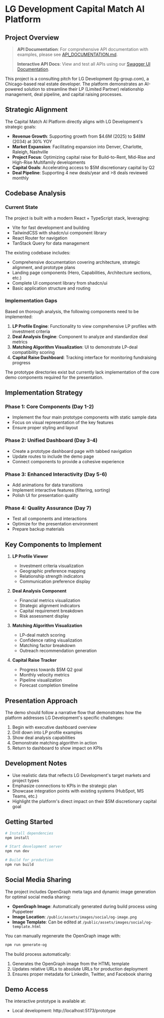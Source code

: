 # LG Development Capital Match AI Platform

## Project Overview

> **API Documentation**: For comprehensive API documentation with examples, please see [API_DOCUMENTATION.md](./API_DOCUMENTATION.md).
> 
> **Interactive API Docs**: View and test all APIs using our [Swagger UI Documentation](/docs).

This project is a consulting pitch for LG Development (lg-group.com), a Chicago-based real estate developer. The platform demonstrates an AI-powered solution to streamline their LP (Limited Partner) relationship management, deal pipeline, and capital raising processes.

## Strategic Alignment

The Capital Match AI Platform directly aligns with LG Development's strategic goals:

- **Revenue Growth**: Supporting growth from $4.6M (2025) to $48M (2034) at 30% YOY
- **Market Expansion**: Facilitating expansion into Denver, Charlotte, Raleigh, Nashville
- **Project Focus**: Optimizing capital raise for Build-to-Rent, Mid-Rise and High-Rise Multifamily developments
- **Capital Goals**: Accelerating access to $5M discretionary capital by Q2
- **Deal Pipeline**: Supporting 4 new deals/year and >8 deals reviewed monthly

## Codebase Analysis

### Current State

The project is built with a modern React + TypeScript stack, leveraging:
- Vite for fast development and building
- TailwindCSS with shadcn/ui component library
- React Router for navigation
- TanStack Query for data management

The existing codebase includes:
- Comprehensive documentation covering architecture, strategic alignment, and prototype plans
- Landing page components (Hero, Capabilities, Architecture sections, etc.)
- Complete UI component library from shadcn/ui
- Basic application structure and routing

### Implementation Gaps

Based on thorough analysis, the following components need to be implemented:

1. **LP Profile Engine**: Functionality to view comprehensive LP profiles with investment criteria
2. **Deal Analysis Engine**: Component to analyze and standardize deal metrics
3. **Matching Algorithm Visualization**: UI to demonstrate LP-deal compatibility scoring
4. **Capital Raise Dashboard**: Tracking interface for monitoring fundraising progress

The prototype directories exist but currently lack implementation of the core demo components required for the presentation.

## Implementation Strategy

### Phase 1: Core Components (Day 1-2)
- Implement the four main prototype components with static sample data
- Focus on visual representation of the key features
- Ensure proper styling and layout

### Phase 2: Unified Dashboard (Day 3-4)
- Create a prototype dashboard page with tabbed navigation
- Update routes to include the demo page
- Connect components to provide a cohesive experience

### Phase 3: Enhanced Interactivity (Day 5-6)
- Add animations for data transitions
- Implement interactive features (filtering, sorting)
- Polish UI for presentation quality

### Phase 4: Quality Assurance (Day 7)
- Test all components and interactions
- Optimize for the presentation environment
- Prepare backup materials

## Key Components to Implement

1. **LP Profile Viewer**
   - Investment criteria visualization
   - Geographic preference mapping
   - Relationship strength indicators
   - Communication preference display

2. **Deal Analysis Component**
   - Financial metrics visualization
   - Strategic alignment indicators
   - Capital requirement breakdown
   - Risk assessment display

3. **Matching Algorithm Visualization**
   - LP-deal match scoring
   - Confidence rating visualization
   - Matching factor breakdown
   - Outreach recommendation generation

4. **Capital Raise Tracker**
   - Progress towards $5M Q2 goal
   - Monthly velocity metrics
   - Pipeline visualization
   - Forecast completion timeline

## Presentation Approach

The demo should follow a narrative flow that demonstrates how the platform addresses LG Development's specific challenges:

1. Begin with executive dashboard overview
2. Drill down into LP profile examples
3. Show deal analysis capabilities
4. Demonstrate matching algorithm in action
5. Return to dashboard to show impact on KPIs

## Development Notes

- Use realistic data that reflects LG Development's target markets and project types
- Emphasize connections to KPIs in the strategic plan
- Showcase integration points with existing systems (HubSpot, MS Teams, etc.)
- Highlight the platform's direct impact on their $5M discretionary capital goal

## Getting Started

```bash
# Install dependencies
npm install

# Start development server
npm run dev

# Build for production
npm run build
```

## Social Media Sharing

The project includes OpenGraph meta tags and dynamic image generation for optimal social media sharing:

- **OpenGraph Image**: Automatically generated during build process using Puppeteer
- **Image Location**: `/public/assets/images/social/og-image.png`
- **Image Template**: Can be edited at `/public/assets/images/social/og-template.html`

You can manually regenerate the OpenGraph image with:
```bash
npm run generate-og
```

The build process automatically:
1. Generates the OpenGraph image from the HTML template
2. Updates relative URLs to absolute URLs for production deployment
3. Ensures proper metadata for LinkedIn, Twitter, and Facebook sharing

## Demo Access

The interactive prototype is available at:
- Local development: http://localhost:5173/prototype
